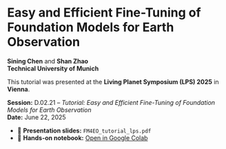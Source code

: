 # Easy and Efficient Fine-Tuning of Foundation Models for Earth Observation  
**Sining Chen** and **Shan Zhao**  
**Technical University of Munich**

This tutorial was presented at the **Living Planet Symposium (LPS) 2025** in **Vienna**.

**Session:** D.02.21 – *Tutorial: Easy and Efficient Fine-Tuning of Foundation Models for Earth Observation*  
**Date:** June 22, 2025  

- 📄 **Presentation slides:** `FM4EO_tutorial_lps.pdf`  
- 🧪 **Hands-on notebook:** [Open in Google Colab](https://colab.research.google.com/drive/1iPChc8jIg_zlRo2WHGAs0Jn2TC6KzdG5?usp=sharing)
